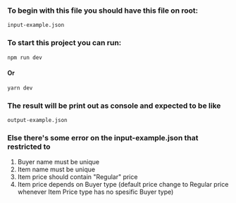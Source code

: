 ### To begin with this file you should have this file on root:
```
input-example.json
```
### To start this project you can run:
```
npm run dev
```
#### Or
```
yarn dev
```
### The result will be print out as console and expected to be like 
```
output-example.json
```
### Else there's some error on the input-example.json that restricted to
1. Buyer name must be unique
2. Item name must be unique
3. Item price should contain "Regular" price
4. Item price depends on Buyer type (default price change to Regular price whenever Item Price type has no spesific Buyer type)